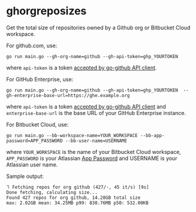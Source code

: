 # ghorgreposizes
Get the total size of repositories owned by a Github org or Bitbucket Cloud workspace.

For github.com, use:
```
go run main.go --gh-org-name=github --gh-api-token=ghp_YOURTOKEN
```
where `api-token` is a token [accepted by go-github API client](https://github.com/google/go-github#authentication).

For GitHub Enterprise, use:
```
go run main.go --gh-org-name=github --gh-api-token=ghp_YOURTOKEN  --gh-enterprise-base-url=https://ghe.example.org
```
where `api-token` is a token [accepted by go-github API client](https://github.com/google/go-github#authentication) and `enterprise-base-url` is the base URL of your GitHub Enterprise instance.

For Bitbucket Cloud, use:
```
go run main.go --bb-workspace-name=YOUR_WORKSPACE --bb-app-password=APP_PASSWORD --bb-user-name=USERNAME
```
where `YOUR_WORKSPACE` is the name of your Bitbucket Cloud workspace, `APP_PASSWORD` is your Atlassian [App Password](https://support.atlassian.com/bitbucket-cloud/docs/app-passwords/) and USERNAME is your Atlassian user name.

Sample output:
```
⠹ Fetching repos for org github (427/-, 45 it/s) [9s]
Done fetching, calculating size...
Found 427 repos for org github, 14.28GB total size
max: 2.02GB mean: 34.25MB p99: 830.76MB p50: 532.00KB
```